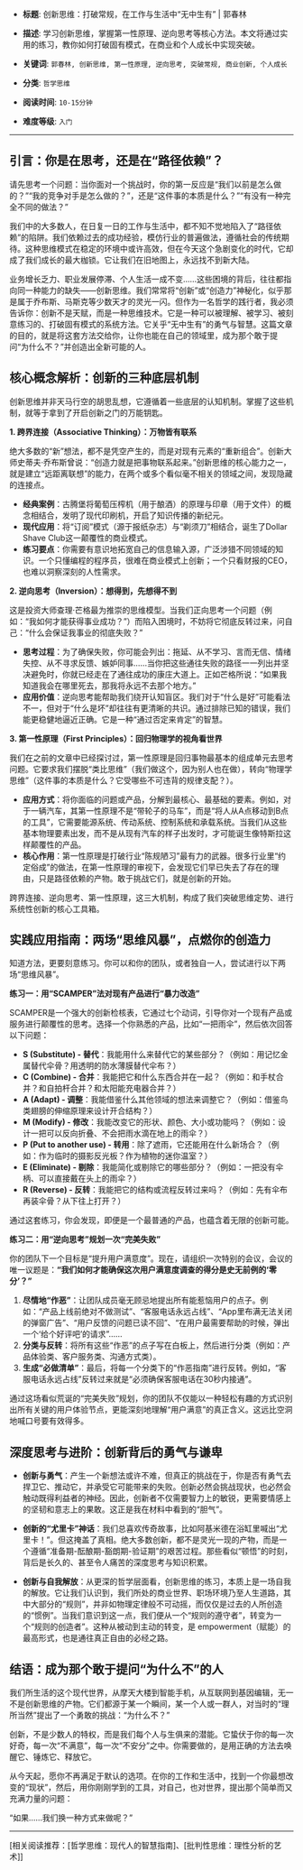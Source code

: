 - **标题**: 创新思维：打破常规，在工作与生活中“无中生有” | 郭春林
- **描述**: 学习创新思维，掌握第一性原理、逆向思考等核心方法。本文将通过实用的练习，教你如何打破固有模式，在商业和个人成长中实现突破。
- **关键词**: `郭春林, 创新思维, 第一性原理, 逆向思考, 突破常规, 商业创新, 个人成长`

- **分类**: `哲学思维`
- **阅读时间**: `10-15分钟`
- **难度等级**: `入门`

---

## 引言：你是在思考，还是在“路径依赖”？

请先思考一个问题：当你面对一个挑战时，你的第一反应是“我们以前是怎么做的？”“我的竞争对手是怎么做的？”，还是“这件事的本质是什么？”“有没有一种完全不同的做法？”

我们中的大多数人，在日复一日的工作与生活中，都不知不觉地陷入了“路径依赖”的陷阱。我们依赖过去的成功经验，模仿行业的普遍做法，遵循社会的传统期待。这种思维模式在稳定的环境中或许高效，但在今天这个急剧变化的时代，它却成了我们成长的最大枷锁。它让我们在旧地图上，永远找不到新大陆。

业务增长乏力、职业发展停滞、个人生活一成不变……这些困境的背后，往往都指向同一种能力的缺失——创新思维。我们常常将“创新”或“创造力”神秘化，似乎那是属于乔布斯、马斯克等少数天才的灵光一闪。但作为一名哲学的践行者，我必须告诉你：创新不是天赋，而是一种思维技术。它是一种可以被理解、被学习、被刻意练习的、打破固有模式的系统方法。它关乎“无中生有”的勇气与智慧。这篇文章的目的，就是将这套方法交给你，让你也能在自己的领域里，成为那个敢于提问“为什么不？”并创造出全新可能的人。

## 核心概念解析：创新的三种底层机制

创新思维并非天马行空的胡思乱想，它遵循着一些底层的认知机制。掌握了这些机制，就等于拿到了开启创新之门的万能钥匙。

**1. 跨界连接（Associative Thinking）：万物皆有联系**

绝大多数的“新”想法，都不是凭空产生的，而是对现有元素的“重新组合”。创新大师史蒂夫·乔布斯曾说：“创造力就是把事物联系起来。”创新思维的核心能力之一，就是建立“远距离联想”的能力，在两个或多个看似毫不相关的领域之间，发现隐藏的连接点。

*   **经典案例**：古腾堡将葡萄压榨机（用于酿酒）的原理与印章（用于文件）的概念相结合，发明了现代印刷机，开启了知识传播的新纪元。
*   **现代应用**：将“订阅”模式（源于报纸杂志）与“剃须刀”相结合，诞生了Dollar Shave Club这一颠覆性的商业模式。
*   **练习要点**：你需要有意识地拓宽自己的信息输入源，广泛涉猎不同领域的知识。一个只懂编程的程序员，很难在商业模式上创新；一个只看财报的CEO，也难以洞察深刻的人性需求。

**2. 逆向思考（Inversion）：想得到，先想得不到**

这是投资大师查理·芒格最为推崇的思维模型。当我们正向思考一个问题（例如：“我如何才能获得事业成功？”）而陷入困境时，不妨将它彻底反转过来，问自己：“什么会保证我事业的彻底失败？”

*   **思考过程**：为了确保失败，你可能会列出：拖延、从不学习、言而无信、情绪失控、从不寻求反馈、嫉妒同事……当你把这些通往失败的路径一一列出并坚决避免时，你就已经走在了通往成功的康庄大道上。正如芒格所说：“如果我知道我会在哪里死去，那我将永远不去那个地方。”
*   **应用价值**：逆向思考能帮助我们绕开认知盲区。我们对于“什么是好”可能看法不一，但对于“什么是坏”却往往有更清晰的共识。通过排除已知的错误，我们能更稳健地逼近正确。它是一种“通过否定来肯定”的智慧。

**3. 第一性原理（First Principles）：回归物理学的视角看世界**

我们在之前的文章中已经探讨过，第一性原理是回归事物最基本的组成单元去思考问题。它要求我们摆脱“类比思维”（我们做这个，因为别人也在做），转向“物理学思维”（这件事的本质是什么？它受哪些不可违背的规律支配？）。

*   **应用方式**：将你面临的问题或产品，分解到最核心、最基础的要素。例如，对于一辆汽车，其第一性原理不是“带轮子的马车”，而是“将人从A点移动到B点的工具”，它需要能源系统、传动系统、控制系统和承载系统。当我们从这些基本物理要素出发，而不是从现有汽车的样子出发时，才可能诞生像特斯拉这样颠覆性的产品。
*   **核心作用**：第一性原理是打破行业“陈规陋习”最有力的武器。很多行业里“约定俗成”的做法，在第一性原理的审视下，会发现它们早已失去了存在的理由，只是路径依赖的产物。敢于挑战它们，就是创新的开始。

跨界连接、逆向思考、第一性原理，这三大机制，构成了我们突破思维定势、进行系统性创新的核心工具箱。

## 实践应用指南：两场“思维风暴”，点燃你的创造力

知道方法，更要刻意练习。你可以和你的团队，或者独自一人，尝试进行以下两场“思维风暴”。

**练习一：用“SCAMPER”法对现有产品进行“暴力改造”**

SCAMPER是一个强大的创新检核表，它通过七个动词，引导你对一个现有产品或服务进行颠覆性的思考。选择一个你熟悉的产品，比如“一把雨伞”，然后依次回答以下问题：

*   **S (Substitute) - 替代**：我能用什么来替代它的某些部分？（例如：用记忆金属替代伞骨？用透明的防水薄膜替代伞布？）
*   **C (Combine) - 合并**：我能把它和什么东西合并在一起？（例如：和手杖合并？和自拍杆合并？和太阳能充电器合并？）
*   **A (Adapt) - 调整**：我能借鉴什么其他领域的想法来调整它？（例如：借鉴鸟类翅膀的伸缩原理来设计开合结构？）
*   **M (Modify) - 修改**：我能改变它的形状、颜色、大小或功能吗？（例如：设计一把可以反向折叠、不会把雨水滴在地上的雨伞？）
*   **P (Put to another use) - 转用**：除了遮雨，它还能用在什么新场合？（例如：作为临时的摄影反光板？作为植物的迷你温室？）
*   **E (Eliminate) - 剔除**：我能简化或剔除它的哪些部分？（例如：一把没有伞柄、可以直接戴在头上的雨伞？）
*   **R (Reverse) - 反转**：我能把它的结构或流程反转过来吗？（例如：先有伞布再装伞骨？从下往上打开？）

通过这套练习，你会发现，即便是一个最普通的产品，也蕴含着无限的创新可能。

**练习二：用“逆向思考”规划一次“完美失败”**

你的团队下一个目标是“提升用户满意度”。现在，请组织一次特别的会议，会议的唯一议题是：**“我们如何才能确保这次用户满意度调查的得分是史无前例的‘零分’？”**

1.  **尽情地“作恶”**：让团队成员毫无顾忌地提出所有能惹恼用户的点子。例如：“产品上线前绝对不做测试”、“客服电话永远占线”、“App里布满无法关闭的弹窗广告”、“用户反馈的问题已读不回”、“在用户最需要帮助的时候，弹出一个‘给个好评吧’的请求”……
2.  **分类与反转**：将所有这些“作恶”的点子写在白板上，然后进行分类（例如：产品体验类、客户服务类、沟通方式类）。
3.  **生成“必做清单”**：最后，将每一个分类下的“作恶指南”进行反转。例如，“客服电话永远占线”反转过来就是“必须确保客服电话在30秒内接通”。

通过这场看似荒诞的“完美失败”规划，你的团队不仅能以一种轻松有趣的方式识别出所有关键的用户体验节点，更能深刻地理解“用户满意”的真正含义。这远比空洞地喊口号要有效得多。

## 深度思考与进阶：创新背后的勇气与谦卑

*   **创新与勇气**：产生一个新想法或许不难，但真正的挑战在于，你是否有勇气去捍卫它、推动它，并承受它可能带来的失败。创新必然会挑战现状，也必然会触动既得利益者的神经。因此，创新者不仅需要智力上的敏锐，更需要情感上的坚韧和意志上的果敢。这正是我在材料中看到的“胆气”。

*   **创新的“尤里卡”神话**：我们总喜欢传奇故事，比如阿基米德在浴缸里喊出“尤里卡！”。但这掩盖了真相。绝大多数创新，都不是灵光一现的产物，而是一个遵循“准备期-酝酿期-豁朗期-验证期”的艰苦过程。那些看似“顿悟”的时刻，背后是长久的、甚至令人痛苦的深度思考与知识积累。

*   **创新与自我解放**：从更深的哲学层面看，创新思维的练习，本质上是一场自我的解放。它让我们认识到，我们所处的商业世界、职场环境乃至人生道路，其中大部分的“规则”，并非如物理定律般不可动摇，而仅仅是过去的人所创造的“惯例”。当我们意识到这一点，我们便从一个“规则的遵守者”，转变为一个“规则的创造者”。这种从被动到主动的转变，是 empowerment（赋能）的最高形式，也是通往真正自由的必经之路。

## 结语：成为那个敢于提问“为什么不”的人

我们所生活的这个现代世界，从摩天大楼到智能手机，从互联网到基因编辑，无一不是创新思维的产物。它们都源于某一个瞬间，某一个人或一群人，对当时的“理所当然”提出了一个勇敢的挑战：“为什么不？”

创新，不是少数人的特权，而是我们每个人与生俱来的潜能。它蛰伏于你的每一次好奇，每一次“不满意”，每一次“不安分”之中。你需要做的，是用正确的方法去唤醒它、锤炼它、释放它。

从今天起，愿你不再满足于默认的选项。在你的工作和生活中，找到一个你最想改变的“现状”，然后，用你刚刚学到的工具，对自己，也对世界，提出那个简单而又充满力量的问题：

“如果……我们换一种方式来做呢？”

---
[相关阅读推荐：[哲学思维：现代人的智慧指南]、[批判性思维：理性分析的艺术]]
